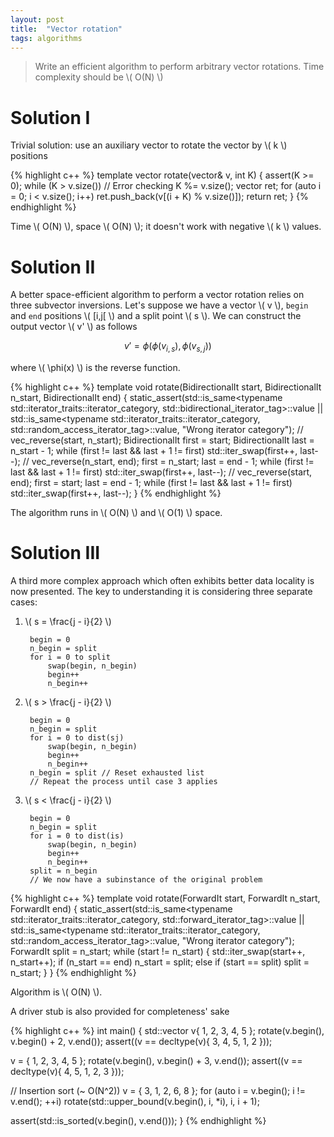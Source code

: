 ```yaml
---
layout: post
title:  "Vector rotation"
tags: algorithms
---
```


> Write an efficient algorithm to perform arbitrary vector rotations. Time complexity should be \\( O(N) \\)

Solution I
==========

Trivial solution: use an auxiliary vector to rotate the vector by \\( k \\) positions

{% highlight c++ %}
template <typename T>
vector<T> rotate(vector<T>& v, int K) {
  assert(K >= 0);
  while (K > v.size()) // Error checking
    K %= v.size();
  vector<T> ret; 
  for (auto i = 0; i < v.size(); i++)
    ret.push_back(v[(i + K) % v.size()]);
  return ret; 
}
{% endhighlight %}

Time \\( O(N) \\), space \\( O(N) \\); it doesn't work with negative \\( k \\) values.

Solution II
===========
A better space-efficient algorithm to perform a vector rotation relies on three subvector inversions. Let's suppose we have a vector \\( v \\), `begin` and `end` positions \\( [i,j[ \\) and a split point \\( s \\).
We can construct the output vector \\( v' \\) as follows

$$ v' = \phi( \phi(v_{i,s}), \phi(v_{s,j}) ) $$

where \\( \phi(x) \\) is the reverse function.

{% highlight c++ %}
template <class BidirectionalIt>
void rotate(BidirectionalIt start, BidirectionalIt n_start, BidirectionalIt end) {
  static_assert(std::is_same<typename std::iterator_traits<BidirectionalIt>::iterator_category, 
                             std::bidirectional_iterator_tag>::value
             || std::is_same<typename std::iterator_traits<BidirectionalIt>::iterator_category, 
                             std::random_access_iterator_tag>::value,
                "Wrong iterator category");
  // vec_reverse(start, n_start);
  BidirectionalIt first = start;
  BidirectionalIt last = n_start - 1;
  while (first != last && last + 1 != first)
    std::iter_swap(first++, last--);
  // vec_reverse(n_start, end);
  first = n_start;
  last = end - 1;
  while (first != last && last + 1 != first)
    std::iter_swap(first++, last--);
  // vec_reverse(start, end);
  first = start;
  last = end - 1;
  while (first != last && last + 1 != first)
    std::iter_swap(first++, last--);
}
{% endhighlight %}

The algorithm runs in \\( O(N) \\) and \\( O(1) \\) space.

Solution III
============

A third more complex approach which often exhibits better data locality is now presented. The key to understanding it is considering three separate cases:

1. \\( s = \frac{j - i}{2} \\)

        begin = 0
        n_begin = split
        for i = 0 to split
            swap(begin, n_begin)
            begin++
            n_begin++

2. \\( s > \frac{j - i}{2} \\)

        begin = 0
        n_begin = split
        for i = 0 to dist(sj)
            swap(begin, n_begin)
            begin++
            n_begin++
        n_begin = split // Reset exhausted list
        // Repeat the process until case 3 applies

3. \\( s < \frac{j - i}{2} \\)

        begin = 0
        n_begin = split
        for i = 0 to dist(is)
            swap(begin, n_begin)
            begin++
            n_begin++
        split = n_begin
        // We now have a subinstance of the original problem


{% highlight c++ %}
template <class ForwardIt>
void rotate(ForwardIt start, ForwardIt n_start, ForwardIt end) {
  static_assert(std::is_same<typename std::iterator_traits<ForwardIt>::iterator_category, 
                             std::forward_iterator_tag>::value
             || std::is_same<typename std::iterator_traits<ForwardIt>::iterator_category, 
                             std::random_access_iterator_tag>::value,
                "Wrong iterator category");
  ForwardIt split = n_start;
  while (start != n_start) {
    std::iter_swap(start++, n_start++);
    if (n_start == end)
      n_start = split;
    else if (start == split)
      split = n_start;
  }
}
{% endhighlight %}

Algorithm is \\( O(N) \\).

A driver stub is also provided for completeness' sake

{% highlight c++ %}
int main() {
  std::vector<int> v{ 1, 2, 3, 4, 5 };
  rotate(v.begin(), v.begin() + 2, v.end());
  assert((v == decltype(v){ 3, 4, 5, 1, 2 }));

  v = { 1, 2, 3, 4, 5 };
  rotate(v.begin(), v.begin() + 3, v.end());
  assert((v == decltype(v){ 4, 5, 1, 2, 3 }));

  // Insertion sort (~ O(N^2))
  v = { 3, 1, 2, 6, 8 };
  for (auto i = v.begin(); i != v.end(); ++i)
    rotate(std::upper_bound(v.begin(), i, *i), i, i + 1);

  assert(std::is_sorted(v.begin(), v.end()));
}
{% endhighlight %}